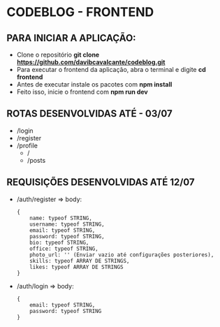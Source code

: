 # CODEBLOG - FRONTEND

## PARA INICIAR A APLICAÇÃO:

* Clone o repositório **git clone https://github.com/davibcavalcante/codeblog.git**
* Para executar o frontend da aplicação, abra o terminal e digite **cd frontend**
* Antes de executar instale os pacotes com **npm install**
* Feito isso, inicie o frontend com **npm run dev**

## ROTAS DESENVOLVIDAS ATÉ - **03/07**

* /login
* /register
* /profile
    * /
    * /posts

## REQUISIÇÕES DESENVOLVIDAS ATÉ **12/07**
* /auth/register => body: 
    ```
    {
        name: typeof STRING,
        username: typeof STRING,
        email: typeof STRING,
        password: typeof STRING,
        bio: typeof STRING,
        office: typeof STRING,
        photo_url: '' (Enviar vazio até configurações posteriores),
        skills: typeof ARRAY DE STRINGS,
        likes: typeof ARRAY DE STRINGS
    }
    ```
* /auth/login => body:
    ```
    {
        email: typeof STRING,
        password: typeof STRING
    }
    ```
